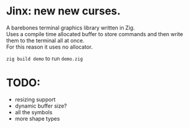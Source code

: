 # Jinx: new new curses.
A barebones terminal graphics library written in Zig.  
Uses a compile time allocated buffer to store commands and then write them to the terminal all at once.  
For this reason it uses no allocator.  
  
`zig build demo` to run `demo.zig`

# TODO:
 - resizing support
 - dynamic buffer size?
 - all the symbols
 - more shape types